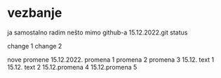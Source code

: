 # vezbanje

  ja samostalno radim nešto mimo github-a 
  15.12.2022.git status
  
change 1
change 2

nove promene 15.12.2022. 
promena 1
promena 2
promena 3
15.12. text 1
15.12. text 2
15.12.promena 4
15.12.promena 5

